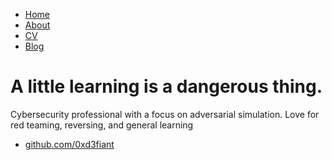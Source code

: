<!DOCTYPE html>
<html>
	<head>
		<title>D3fiant Security</title>
	</head>
	<body>
		<nav>
    		<ul>
        		<li><a href="/">Home</a></li>
	        	<li><a href="/about">About</a></li>
        		<li><a href="/cv">CV</a></li>
        		<li><a href="/blog">Blog</a></li>
    		</ul>
		</nav>
		<div class="container">
    		<div class="blurb">
        		<h1>A little learning is a dangerous thing.</h1>
				<p>Cybersecurity professional with a focus on adversarial simulation. Love for red teaming, reversing, and general learning</a></p>
    		</div><!-- /.blurb -->
		</div><!-- /.container -->
		<footer>
    		<ul>
        		<li><a href="https://github.com/0xd3fiant">github.com/0xd3fiant</a></li>
			</ul>
		</footer>
	</body>
</html>
